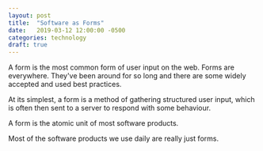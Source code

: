 ```yaml
---
layout: post
title:  "Software as Forms"
date:   2019-03-12 12:00:00 -0500
categories: technology
draft: true
---
```


A form is the most common form of user input on the web. Forms are everywhere. They've been around for so long and there are some widely accepted and used best practices.

At its simplest, a form is a method of gathering structured user input, which is often then sent to a server to respond with some behaviour. 

A form is the atomic unit of most software products. 

Most of the software products we use daily are really just forms. 